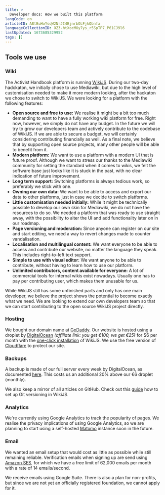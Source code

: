 ```yaml
---
title: >
  Developer docs: How we built this platform
langCode: en
articleID: A8tBuHoYsqW2NrJI4BjnrbOLFjkQbnfa
languageCollectionID: OZ3-htXocMOy7ys_r5SpTP7_P61CJ9l6
lastUpdated: 1673685329952
tags: []
---
```


## Tools we use

### Wiki

The Activist Handbook platform is running [WikiJS](https://wiki.js.org). During our two-day hadckaton, we initially chose to use Mediawiki, but due to the high level of customisation needed to make it more modern looking, after the hackaton we chose to switch to WikiJS. We were looking for a platform with the following features:

-   **Open source and free to use:** We realise it might be a bit too much demanding to want to have a fully working wiki platform for free. Right now, however, we simply do not have any budget. In the future we will try to grow our developers team and actively contribute to the codebase of WikiJS. If we are able to secure a budget, we will certainly considering contributing financially as well. As a final note, we believe that by supporting open source projects, many other people will be able to benefit from it.
-   **Modern platform:** We want to use a platform with a modern UI that is future proof. Although we want to stress our thanks to the Mediawiki community for setting the standard when it comes to wikis, we felt the software base just looks like it is stuck in the past, with no clear indication of future improvement.
-   **Long term support:** Switching platforms is always tedious work, so preferably we stick with one.
-   **Owning our own data:** We want to be able to access and export our data to other platforms, just in case we decide to switch platforms.
-   **Little customisation needed initially:** While it might be technically possible to develop our own skin for Mediawiki, we do not have the resources to do so. We needed a platform that was ready to use straight away, with the possibility to alter the UI and add functionality later on in our roadmap.
-   **Page versioning and moderation:** Since anyone can register on our site and start editing, we need a way to revert changes made to counter vandalisation.
-   **Localisation and multilingual content:** We want everyone to be able to access and contribute our website, no matter the language they speak. This includes right-to-left text support.
-   **Simple to use with visual editor:** We want anyone to be able to contribute, without having to learn how to use our platform.
-   **Unlimited contributors, content available for everyone:** A lot of commercial tools for internal wikis exist nowadays. Usually one has to pay per contributing user, which makes them unusable for us.

While WikiJS still has some unfinished parts and only has one main developer, we believe the project shows the potential to become exactly what we need. We are looking to extend our own developers team so that we can start contributing to the open source WikiJS project directly.

### Hosting

We bought our domain name at [GoDaddy](https://www.godaddy.com). Our website is hosted using a droplet by [DigitalOcean](https://m.do.co/c/853123d09510) _(affiliate link: you get €100, we get €25)_ for $6 per month with the [one-click installation](https://docs.requarks.io/install/digitalocean) of WikiJS. We use the free version of [Cloudflare](https://www.cloudflare.com) to protect our site.

### Backups

A backup is made of our full server every week by DigitalOcean, as documented [here](https://www.digitalocean.com/docs/images/backups/). This costs us an additional 20% above our €6 droplet (monthly).

We also keep a mirror of all articles on GitHub. Check out this [guide](https://docs.requarks.io/storage/git) how to set up Git versioning in WikiJS.

### Analytics

We're currently using Google Analytics to track the popularity of pages. We realise the privacy implications of using Google Analytics, so we are planning to start using a self-hosted [Matomo](https://matomo.org) instance soon in the future.

### Email

We wanted an email setup that would cost as little as possible while still remaining reliable. Verification emails when signing up are send using [Amazon SES](https://aws.amazon.com/ses/), for which we have a free limit of 62,000 emails per month with a rate of 14 emails/second.

We receive emails using Google Suite. There is also a plan for non-profits, but since we are not yet an officially registered foundation, we cannot apply for it.